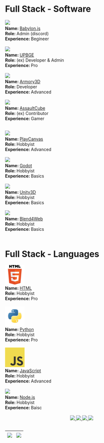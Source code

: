 <h1>Full Stack - Software</h1>

<!-- Babylon.js -->
<div>
  <img src="https://avatars.githubusercontent.com/u/4855800?s=200&v=4" width=64 /><br />
  <b>Name: </b><a href="https://babylonjs.com">Babylon.js</a><br />
  <b>Role: </b>Admin (discord)<br />
  <b>Experience: </b>Begineer
</div><br />

<!-- UPBGE -->
<div>
  <img src="https://avatars.githubusercontent.com/u/16006310?s=200&v=4" width=64 /><br />
  <b>Name: </b><a href="https://upbge.org">UPBGE</a><br />
  <b>Role: </b>(ex) Developer & Admin<br />
  <b>Experience: </b>Pro
<div><br />
  
<!-- Armory3D -->
<div>
  <img src="https://avatars.githubusercontent.com/u/20436620?s=200&v=4" width=64 /><br />
  <b>Name: </b><a href="https://armory3d.org">Armory3D</a><br />
  <b>Role: </b>Developer<br />
  <b>Experience: </b>Advanced
<div><br />
  
<!-- AssaultCube -->
<div>
  <img src="https://avatars.githubusercontent.com/u/5957666?s=200&v=4" width=64 /></br />
  <b>Name: </b><a href="https://assault.cubers.net">AssaultCube</a></br />
  <b>Role: </b>(ex) Contributor</br />
  <b>Experience: </b>Gamer</p>
<div></br />
  
<!-- PlayCanvas -->
<div>
  <img src="https://avatars.githubusercontent.com/u/1030579?s=200&v=4" width=64 /></br />
  <b>Name: </b><a href="https://playcanvas.com">PlayCanvas</a></br />
  <b>Role: </b>Hobbyist</br />
  <b>Experience: </b>Advanced
<div></br />
  
<!-- Godot -->
<div>
  <img src="https://avatars.githubusercontent.com/u/6318500?s=200&v=4" width=64 /></br />
  <b>Name: </b><a href="https://godotengine.org">Godot</a></br />
  <b>Role: </b>Hobbyist</br />
  <b>Experience: </b>Basics
<div></br />
  
<!-- Unity3D -->
<div>
  <img src="https://avatars.githubusercontent.com/u/13039680?s=200&v=4" width=64 /></br />
  <b>Name: </b><a href="https://unity3d.com">Unity3D</a></br />
  <b>Role: </b>Hobbyist</br />
  <b>Experience: </b>Basics
<div></br />
  
<!-- Blend4Web -->
<div>
  <img src="https://avatars.githubusercontent.com/u/7070926?s=200&v=4" width=64 /></br />
  <b>Name: </b><a href="https://blend4web.com">Blend4Web</a></br />
  <b>Role: </b>Hobbyist</br />
  <b>Experience: </b>Basics
<div></br />
  
<h1>Full Stack - Languages</h1>
  
<!-- HTML5 -->
<div>
  <img src="https://raw.githubusercontent.com/github/explore/80688e429a7d4ef2fca1e82350fe8e3517d3494d/topics/html/html.png" width=64 /></br />
  <b>Name: </b><a href="https://developer.mozilla.org">HTML</a></br />
  <b>Role: </b>Hobbyist</br />
  <b>Experience: </b>Pro
<div></br />
  
<!-- Python -->
<div>
  <img src="https://raw.githubusercontent.com/github/explore/80688e429a7d4ef2fca1e82350fe8e3517d3494d/topics/python/python.png" width=64 /></br />
  <b>Name: </b><a href="https://python.org">Python</a></br />
  <b>Role: </b>Hobbyist</br />
  <b>Experience: </b>Pro
<div></br />
  
<!-- JavaScript -->
<div>
  <img src="https://raw.githubusercontent.com/github/explore/80688e429a7d4ef2fca1e82350fe8e3517d3494d/topics/javascript/javascript.png" width=64 /></br />
  <b>Name: </b><a href="https://www.javascript.com/">JavaScript</a></br />
  <b>Role: </b>Hobbyist</br />
  <b>Experience: </b>Advanced
<div></br />
  
<!-- Node.js -->
<div>
  <img src="https://avatars.githubusercontent.com/u/9950313?s=200&v=4" width=64 /></br />
  <b>Name: </b><a href="https://nodejs.org">Node.js</a></br />
  <b>Role: </b>Hobbyist</br />
  <b>Experience: </b>Baisc
<div></br />
  
<!-- SOCIAL LINKS -->
<div align="center">
  <a href="https://discord.gg/rtpFtwnZCq">
    <img src="https://img.shields.io/badge/discord-%23E60023.svg?&color=darkslateblue&style=for-the-badge&logo=discord&logoColor=white" />
  </a>
  <a href="https://www.youtube.com/channel/UCPnPW3BMq3Lv--L6XFoVfLA">
    <img src="https://img.shields.io/badge/youtube-%23E60023.svg?&style=for-the-badge&logo=youtube&logoColor=white" />
  </a>
  <a href="https://www.twitter.com/rpaladin_01">
    <img src="https://img.shields.io/badge/twitter-%23E60023.svg?&color=blue&style=for-the-badge&logo=twitter&logoColor=white" />
  </a>
  <a href="https://www.reddit.com/u/randompandagames">
    <img src="https://img.shields.io/badge/reddit-%23E60023.svg?&color=darkorange&style=for-the-badge&logo=reddit&logoColor=white" />
  </a>
</div>

<br />

|  <img align="center" src="https://github-readme-stats.vercel.app/api/top-langs/?username=rpaladin&layout=compact&theme=ayu-mirage&show_icons=true" /> | <img align="center" src="https://github-readme-stats.vercel.app/api?username=rpaladin&theme=ayu-mirage&show_icons=true" />
| ------------- | ------------- |
